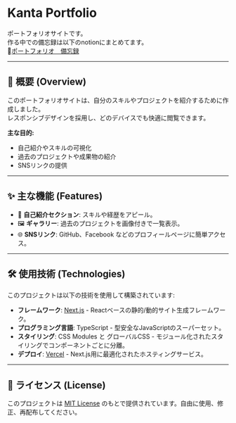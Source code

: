 # **Kanta Portfolio**

ポートフォリオサイトです。  
作る中での備忘録は以下のnotionにまとめてます。  
🔗[ポートフォリオ　備忘録](https://www.notion.so/17271b2bd1d080d9abb8f036bf8d2d81?pvs=4)

---

## 📝 **概要 (Overview)**

このポートフォリオサイトは、自分のスキルやプロジェクトを紹介するために作成しました。  
レスポンシブデザインを採用し、どのデバイスでも快適に閲覧できます。

**主な目的:**
- 自己紹介やスキルの可視化
- 過去のプロジェクトや成果物の紹介
- SNSリンクの提供

---

## ✨ **主な機能 (Features)**

- 📄 **自己紹介セクション**: スキルや経歴をアピール。
- 🖼️ **ギャラリー**: 過去のプロジェクトを画像付きで一覧表示。
- 🌐 **SNSリンク**: GitHub、Facebook などのプロフィールページに簡単アクセス。

---


## 🛠️ **使用技術 (Technologies)**

このプロジェクトは以下の技術を使用して構築されています:

- **フレームワーク**: [Next.js](https://nextjs.org/) - Reactベースの静的/動的サイト生成フレームワーク。
- **プログラミング言語**: TypeScript - 型安全なJavaScriptのスーパーセット。
- **スタイリング**: CSS Modules と グローバルCSS - モジュール化されたスタイリングでコンポーネントごとに分離。
- **デプロイ**: [Vercel](https://vercel.com/) - Next.js用に最適化されたホスティングサービス。

---

## 📄 **ライセンス (License)**

このプロジェクトは [MIT License](LICENSE) のもとで提供されています。自由に使用、修正、再配布してください。

